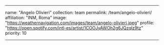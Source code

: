 ---

name: "Angelo Olivieri"
collection: team
permalink: /team/angelo-olivieri/
affiliation: "INM, Roma"
image: "https://weathernavigation.com/images/team/angelo-olivieri.jpeg"
profile: "https://open.spotify.com/intl-es/artist/1COOJyAWOh2g6JQzqlz9tz"
priority: 10

---